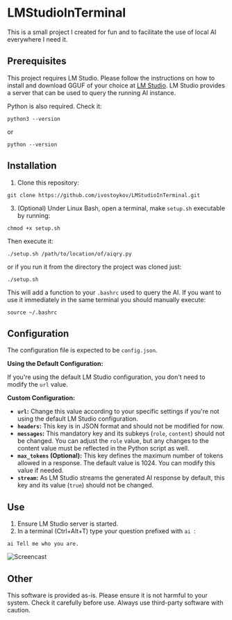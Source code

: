 # LMStudioInTerminal

This is a small project I created for fun and to facilitate the use of local AI everywhere I need it.

## Prerequisites

This project requires LM Studio. Please follow the instructions on how to install and download GGUF of your choice at [LM Studio](https://lmstudio.ai/). LM Studio provides a server that can be used to query the running AI instance.

Python is also required. Check it:
```
python3 --version
```
or
```
python --version
```

## Installation

1. Clone this repository:
```
git clone https://github.com/ivostoykov/LMStudioInTerminal.git
```
3. (Optional) Under Linux Bash, open a terminal, make `setup.sh` executable by running:
```
chmod +x setup.sh
```
Then execute it:
```
./setup.sh /path/to/location/of/aiqry.py
```
or if you run it from the directory the project was cloned just:
```
./setup.sh
```
This will add a function to your `.bashrc` used to query the AI.
If you want to use it immediately in the same terminal you should manually execute:
```
source ~/.bashrc
```

## Configuration

The configuration file is expected to be `config.json`.

**Using the Default Configuration:**

If you're using the default LM Studio configuration, you don't need to modify the `url` value.

**Custom Configuration:**

* **`url`:** Change this value according to your specific settings if you're not using the default LM Studio configuration.
* **`headers`:** This key is in JSON format and should not be modified for now.
* **`messages`:** This mandatory key and its subkeys (`role`, `content`) should not be changed. You can adjust the `role` value, but any changes to the content value must be reflected in the Python script as well.
* **`max_tokens` (Optional):** This key defines the maximum number of tokens allowed in a response. The default value is 1024. You can modify this value if needed.
* **`stream`:** As LM Studio streams the generated AI response by default, this key and its value (`true`) should not be changed.


## Use
1. Ensure LM Studio server is started.
2. In a terminal (Ctrl+Alt+T) type your question prefixed with `ai `:
```
ai Tell me who you are.
```
![Screencast](https://github.com/ivostoykov/LMStudioInTerminal/assets/889184/eb790cca-9c05-4d05-bf41-dac1d2de14de)


## Other
This software is provided as-is. Please ensure it is not harmful to your system. Check it carefully before use. Always use third-party software with caution.

